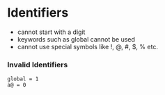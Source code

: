 # Identifiers
* cannot start with a digit
* keywords such as global cannot be used
* cannot use special symbols like !, @, #, $, % etc.

### Invalid Identifiers
```
global = 1
a@ = 0
```
